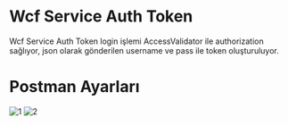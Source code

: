 # Wcf Service Auth Token
Wcf Service Auth Token login işlemi
AccessValidator ile authorization sağlıyor, json olarak gönderilen username ve pass ile token oluşturuluyor. 

# Postman Ayarları
![1](https://user-images.githubusercontent.com/5729079/72418574-28579900-378c-11ea-9c82-75bab18b82a5.jpg)
![2](https://user-images.githubusercontent.com/5729079/72418623-3a393c00-378c-11ea-9daa-043975419d3c.jpg)
